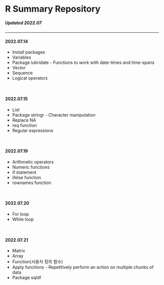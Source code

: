 # R Summary Repository
##### _Updated 2022.07_

----

#### 2022.07.14
- Install packages
- Variables
- Package lubridate - Functions to work with date-times and time-spans
- Vector
- Sequence
- Logical operators
<br/>

#### 2022.07.15
- List
- Package stringr - Character manipulation
- Replace NA
- req function
- Regular expressions
<br/>

#### 2022.07.19
- Arithmetic operators
- Numeric functions
- if statement
- ifelse function
- rownames function
<br/>

#### 2022.07.20
- For loop
- While loop
<br/>

#### 2022.07.21
- Matrix
- Array
- Function(사용자 정의 함수)
- Apply functions - Repetitively perform an action on multiple chunks of data
- Package sqldf